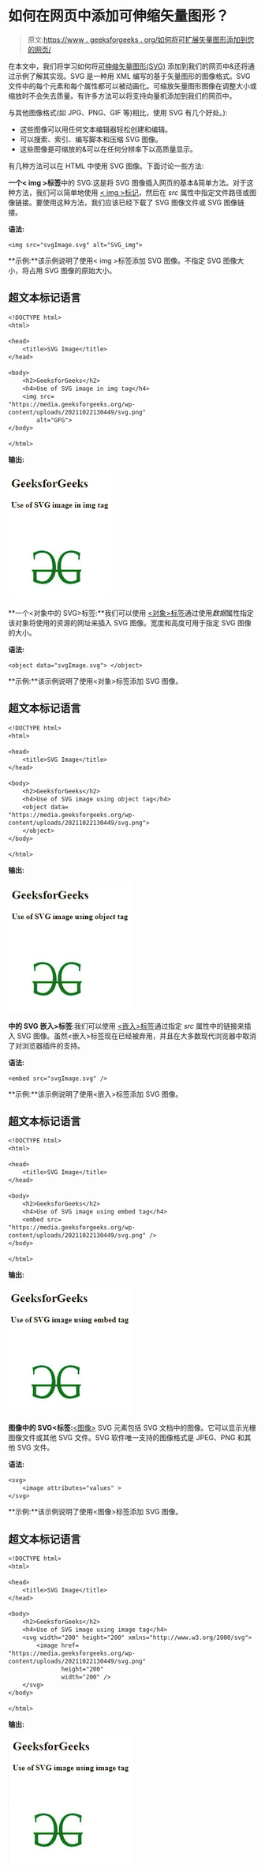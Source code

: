 # 如何在网页中添加可伸缩矢量图形？

> 原文:[https://www . geeksforgeeks . org/如何将可扩展矢量图形添加到您的网页/](https://www.geeksforgeeks.org/how-to-add-scalable-vector-graphics-to-your-web-page/)

在本文中，我们将学习如何将[可伸缩矢量图形(SVG)](https://www.geeksforgeeks.org/html-svg-basics/) 添加到我们的网页中&还将通过示例了解其实现。SVG 是一种用 XML 编写的基于矢量图形的图像格式。SVG 文件中的每个元素和每个属性都可以被动画化。可缩放矢量图形图像在调整大小或缩放时不会失去质量。有许多方法可以将支持向量机添加到我们的网页中。

与其他图像格式(如 JPG、PNG、GIF 等)相比，使用 SVG 有几个好处。):

*   这些图像可以用任何文本编辑器轻松创建和编辑。
*   可以搜索、索引、编写脚本和压缩 SVG 图像。
*   这些图像是可缩放的&可以在任何分辨率下以高质量显示。

有几种方法可以在 HTML 中使用 SVG 图像。下面讨论一些方法:

**一个< img >标签**中的 SVG:这是将 SVG 图像插入网页的基本&简单方法。对于这种方法，我们可以简单地使用 [< img >标记](https://www.geeksforgeeks.org/html-img-tag/#:~:text=HTML%20tag%20is%20used,Attention%20reader!)，然后在 *src* 属性中指定文件路径或图像链接。要使用这种方法，我们应该已经下载了 SVG 图像文件或 SVG 图像链接。

**语法:**

```htmlhtml
<img src="svgImage.svg" alt="SVG_img">
```

**示例:**该示例说明了使用< img >标签添加 SVG 图像。不指定 SVG 图像大小，将占用 SVG 图像的原始大小。

## 超文本标记语言

```htmlhtml
<!DOCTYPE html>
<html>

<head>
    <title>SVG Image</title>
</head>

<body>
    <h2>GeeksforGeeks</h2>
    <h4>Use of SVG image in img tag</h4> 
    <img src=
"https://media.geeksforgeeks.org/wp-content/uploads/20211022130449/svg.png"
        alt="GFG"> 
</body>

</html>
```

**输出:**

![](img/11c391c263d02d484be93b83f20c0ed2.png)

**一个<对象中的 SVG>标签:**我们可以使用 [<对象>标签](https://www.geeksforgeeks.org/html-object-tag/)通过使用*数据*属性指定该对象将使用的资源的网址来插入 SVG 图像。宽度和高度可用于指定 SVG 图像的大小。

**语法:**

```htmlhtml
<object data="svgImage.svg"> </object>
```

**示例:**该示例说明了使用<对象>标签添加 SVG 图像。

## 超文本标记语言

```htmlhtml
<!DOCTYPE html>
<html>

<head>
    <title>SVG Image</title>
</head>

<body>
    <h2>GeeksforGeeks</h2>
    <h4>Use of SVG image using object tag</h4>
    <object data=
"https://media.geeksforgeeks.org/wp-content/uploads/20211022130449/svg.png"> 
    </object>
</body>

</html>
```

**输出:**

![](img/82874a665b93072420d69eb7754abe04.png)

**中的 SVG 嵌入>标签**:我们可以使用 [<嵌入>标签](https://www.geeksforgeeks.org/html-embed-tag/)通过指定 *src* 属性中的链接来插入 SVG 图像。虽然<嵌入>标签现在已经被弃用，并且在大多数现代浏览器中取消了对浏览器插件的支持。

**语法:**

```htmlhtml
<embed src="svgImage.svg" />
```

**示例:**该示例说明了使用<嵌入>标签添加 SVG 图像。

## 超文本标记语言

```htmlhtml
<!DOCTYPE html>
<html>

<head>
    <title>SVG Image</title>
</head>

<body>
    <h2>GeeksforGeeks</h2>
    <h4>Use of SVG image using embed tag</h4>
    <embed src=
"https://media.geeksforgeeks.org/wp-content/uploads/20211022130449/svg.png" />
</body>

</html>
```

**输出:**

![](img/50a6023649b48a6cd18e9c32daa44e66.png)

**图像中的 SVG<标签:**[<图像>](https://www.geeksforgeeks.org/svg-image-tag/) SVG 元素包括 SVG 文档中的图像。它可以显示光栅图像文件或其他 SVG 文件。SVG 软件唯一支持的图像格式是 JPEG、PNG 和其他 SVG 文件。

**语法:**

```htmlhtml
<svg>
    <image attributes="values" >
</svg>
```

**示例:**该示例说明了使用<图像>标签添加 SVG 图像。

## 超文本标记语言

```htmlhtml
<!DOCTYPE html>
<html>

<head>
    <title>SVG Image</title>
</head>

<body>
    <h2>GeeksforGeeks</h2>
    <h4>Use of SVG image using image tag</h4>
    <svg width="200" height="200" xmlns="http://www.w3.org/2000/svg">
        <image href=
"https://media.geeksforgeeks.org/wp-content/uploads/20211022130449/svg.png" 
               height="200" 
               width="200" />
    </svg>
</body>

</html>
```

**输出:**

![](img/66b508ff82153458f9aefa9e3a263804.png)